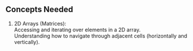 ## Concepts Needed  
1. 2D Arrays (Matrices):  
    Accessing and iterating over elements in a 2D array.  
    Understanding how to navigate through adjacent cells (horizontally and vertically).  
